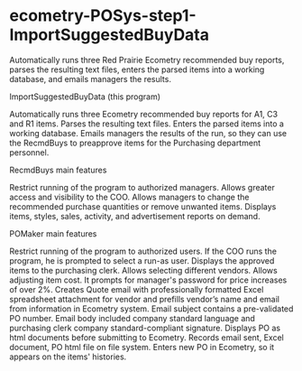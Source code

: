# ecometry-POSys-step1-ImportSuggestedBuyData
Automatically runs three Red Prairie Ecometry recommended buy reports, parses the resulting text files, enters the parsed items into a working database, and emails managers the results.

ImportSuggestedBuyData (this program)

Automatically runs three Ecometry recommended buy reports for A1, C3 and R1 items.
Parses the resulting text files. 
Enters the parsed items into a working database.
Emails managers the results of the run, so they can use the RecmdBuys to preapprove items for the Purchasing department personnel.

RecmdBuys main features

Restrict running of the program to authorized managers.
Allows greater access and visibility to the COO.
Allows managers to change the recommended purchase quantities or remove unwanted items.
Displays items, styles, sales, activity, and advertisement reports on demand.


POMaker main features

Restrict running of the program to authorized users.
If the COO runs the program, he is prompted to select a run-as user.
Displays the approved items to the purchasing clerk. 
Allows selecting different vendors.
Allows adjusting item cost.
It prompts for manager's password for price increases of over 2%.
Creates Quote email with professionally formatted Excel spreadsheet attachment for vendor and prefills vendor’s name and email from information in Ecometry system.  Email subject contains a pre-validated PO number. Email body included company standard language and purchasing clerk company standard-compliant signature.
Displays PO as html documents before submitting to Ecometry.
Records email sent, Excel document, PO html file on file system.
Enters new PO in Ecometry, so it appears on the items' histories. 
